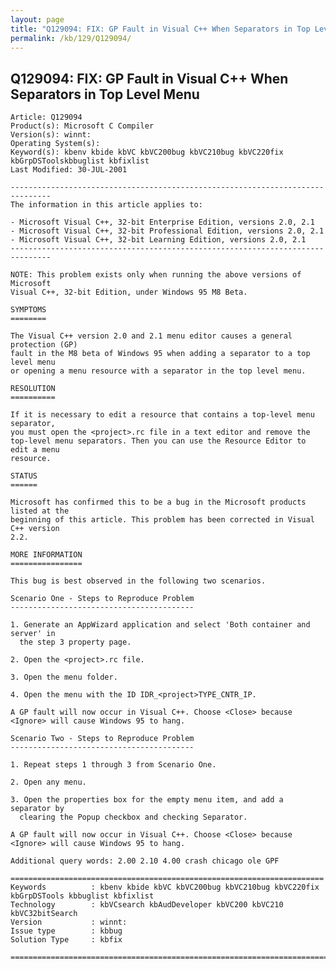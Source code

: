 ```yaml
---
layout: page
title: "Q129094: FIX: GP Fault in Visual C++ When Separators in Top Level Menu"
permalink: /kb/129/Q129094/
---
```


## Q129094: FIX: GP Fault in Visual C++ When Separators in Top Level Menu

	Article: Q129094
	Product(s): Microsoft C Compiler
	Version(s): winnt:
	Operating System(s): 
	Keyword(s): kbenv kbide kbVC kbVC200bug kbVC210bug kbVC220fix kbGrpDSToolskbbuglist kbfixlist
	Last Modified: 30-JUL-2001
	
	-------------------------------------------------------------------------------
	The information in this article applies to:
	
	- Microsoft Visual C++, 32-bit Enterprise Edition, versions 2.0, 2.1 
	- Microsoft Visual C++, 32-bit Professional Edition, versions 2.0, 2.1 
	- Microsoft Visual C++, 32-bit Learning Edition, versions 2.0, 2.1 
	-------------------------------------------------------------------------------
	
	NOTE: This problem exists only when running the above versions of Microsoft
	Visual C++, 32-bit Edition, under Windows 95 M8 Beta.
	
	SYMPTOMS
	========
	
	The Visual C++ version 2.0 and 2.1 menu editor causes a general protection (GP)
	fault in the M8 beta of Windows 95 when adding a separator to a top level menu
	or opening a menu resource with a separator in the top level menu.
	
	RESOLUTION
	==========
	
	If it is necessary to edit a resource that contains a top-level menu separator,
	you must open the <project>.rc file in a text editor and remove the
	top-level menu separators. Then you can use the Resource Editor to edit a menu
	resource.
	
	STATUS
	======
	
	Microsoft has confirmed this to be a bug in the Microsoft products listed at the
	beginning of this article. This problem has been corrected in Visual C++ version
	2.2.
	
	MORE INFORMATION
	================
	
	This bug is best observed in the following two scenarios.
	
	Scenario One - Steps to Reproduce Problem
	-----------------------------------------
	
	1. Generate an AppWizard application and select 'Both container and server' in
	  the step 3 property page.
	
	2. Open the <project>.rc file.
	
	3. Open the menu folder.
	
	4. Open the menu with the ID IDR_<project>TYPE_CNTR_IP.
	
	A GP fault will now occur in Visual C++. Choose <Close> because
	<Ignore> will cause Windows 95 to hang.
	
	Scenario Two - Steps to Reproduce Problem
	-----------------------------------------
	
	1. Repeat steps 1 through 3 from Scenario One.
	
	2. Open any menu.
	
	3. Open the properties box for the empty menu item, and add a separator by
	  clearing the Popup checkbox and checking Separator.
	
	A GP fault will now occur in Visual C++. Choose <Close> because
	<Ignore> will cause Windows 95 to hang.
	
	Additional query words: 2.00 2.10 4.00 crash chicago ole GPF
	
	======================================================================
	Keywords          : kbenv kbide kbVC kbVC200bug kbVC210bug kbVC220fix kbGrpDSTools kbbuglist kbfixlist
	Technology        : kbVCsearch kbAudDeveloper kbVC200 kbVC210 kbVC32bitSearch
	Version           : winnt:
	Issue type        : kbbug
	Solution Type     : kbfix
	
	=============================================================================
	
